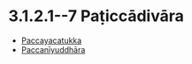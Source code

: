 

# 3.1.2.1--7 Paṭiccādivāra

* [Paccayacatukka](3.1.2.1--7/Paccayacatukka.md)
* [Paccanīyuddhāra](3.1.2.1--7/Paccaniyuddhara.md)



